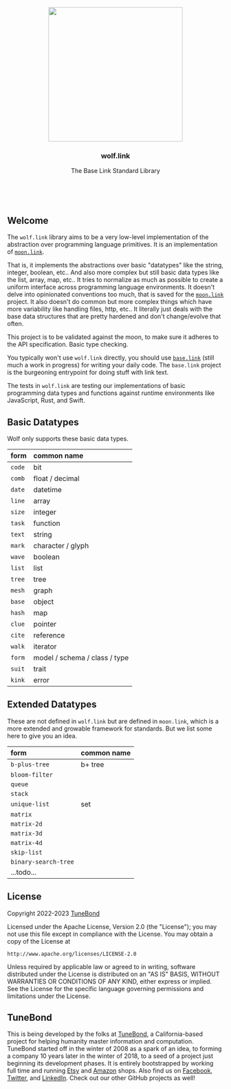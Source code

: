 <br/>
<br/>
<br/>
<br/>
<br/>
<br/>
<br/>

<p align='center'>
  <img src='https://github.com/tunebond/wolf.link/blob/make/view/view.svg?raw=true' height='312'>
</p>

<h3 align='center'>wolf.link</h3>
<p align='center'>
  The Base Link Standard Library
</p>

<br/>
<br/>
<br/>

## Welcome

The `wolf.link` library aims to be a very low-level implementation of the abstraction over programming language primitives. It is an implementation of [`moon.link`](https://github.com/tunebond/moon.link).

That is, it implements the abstractions over basic "datatypes" like the string, integer, boolean, etc.. And also more complex but still basic data types like the list, array, map, etc.. It tries to normalize as much as possible to create a uniform interface across programming language environments. It doesn't delve into opinionated conventions too much, that is saved for the [`moon.link`](https://github.com/tunebond/moon.link) project. It also doesn't do common but more complex things which have more variability like handling files, http, etc.. It literally just deals with the base data structures that are pretty hardened and don't change/evolve that often.

This project is to be validated against the moon, to make sure it adheres to the API specification. Basic type checking.

You typically won't use `wolf.link` directly, you should use [`base.link`](https://github.com/tunebond/base.link) (still much a work in progress) for writing your daily code. The `base.link` project is the burgeoning entrypoint for doing stuff with link text.

The tests in `wolf.link` are testing our implementations of basic programming data types and functions against runtime environments like JavaScript, Rust, and Swift.

## Basic Datatypes

Wolf only supports these basic data types.

| form   | common name                   |
| :----- | :---------------------------- |
| `code` | bit                           |
| `comb` | float / decimal               |
| `date` | datetime                      |
| `line` | array                         |
| `size` | integer                       |
| `task` | function                      |
| `text` | string                        |
| `mark` | character / glyph             |
| `wave` | boolean                       |
| `list` | list                          |
| `tree` | tree                          |
| `mesh` | graph                         |
| `base` | object                        |
| `hash` | map                           |
| `clue` | pointer                       |
| `cite` | reference                     |
| `walk` | iterator                      |
| `form` | model / schema / class / type |
| `suit` | trait                         |
| `kink` | error                         |

## Extended Datatypes

These are not defined in `wolf.link` but are defined in `moon.link`, which is a more extended and growable framework for standards. But we list some here to give you an idea.

| form                 | common name |
| :------------------- | :---------- |
| `b-plus-tree`        | b+ tree     |
| `bloom-filter`       |             |
| `queue`              |             |
| `stack`              |             |
| `unique-list`        | set         |
| `matrix`             |             |
| `matrix-2d`          |             |
| `matrix-3d`          |             |
| `matrix-4d`          |             |
| `skip-list`          |             |
| `binary-search-tree` |             |
| ...todo...           |             |

## License

Copyright 2022-2023 <a href='https://tune.bond'>TuneBond</a>

Licensed under the Apache License, Version 2.0 (the "License");
you may not use this file except in compliance with the License.
You may obtain a copy of the License at

    http://www.apache.org/licenses/LICENSE-2.0

Unless required by applicable law or agreed to in writing, software
distributed under the License is distributed on an "AS IS" BASIS,
WITHOUT WARRANTIES OR CONDITIONS OF ANY KIND, either express or implied.
See the License for the specific language governing permissions and
limitations under the License.

## TuneBond

This is being developed by the folks at [TuneBond](https://tune.bond), a California-based project for helping humanity master information and computation. TuneBond started off in the winter of 2008 as a spark of an idea, to forming a company 10 years later in the winter of 2018, to a seed of a project just beginning its development phases. It is entirely bootstrapped by working full time and running [Etsy](https://etsy.com/shop/tunebond) and [Amazon](https://www.amazon.com/s?rh=p_27%3AMount+Build) shops. Also find us on [Facebook](https://www.facebook.com/tunebond), [Twitter](https://twitter.com/tunebond), and [LinkedIn](https://www.linkedin.com/company/tunebond). Check out our other GitHub projects as well!
